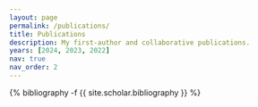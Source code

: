 ```yaml
---
layout: page
permalink: /publications/
title: Publications
description: My first-author and collaborative publications.
years: [2024, 2023, 2022]
nav: true
nav_order: 2
---
```

<!-- _pages/publications.md -->
<div class="publications">

{% bibliography -f {{ site.scholar.bibliography }} %}

</div>
